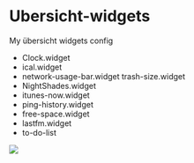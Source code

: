 # Ubersicht-widgets
My übersicht widgets config

- Clock.widget
- ical.widget
- network-usage-bar.widget trash-size.widget
- NightShades.widget
- itunes-now.widget
- ping-history.widget
- free-space.widget        
- lastfm.widget            
- to-do-list

<img src="ScreenShot.png">

